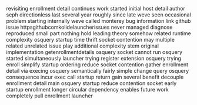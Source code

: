 revisiting enrollment detail continues work started initial host detail author seph directionless last several year roughly since late weve seen occasional problem starting internally weve called monterey bug information link github issue httpsgithubcomkolidelauncherissues never managed diagnose reproduced small part nothing hold leading theory somehow related runtime complexity osquery startup time thrift socket contention may multiple related unrelated issue play additional complexity stem original implementation getenrollmentdetails osquery socket cannot run osquery started simultaneously launcher trying register extension osquery trying enroll simplify startup ordering reduce socket contention gather enrollment detail via execing osquery semantically fairly simple change query osquery consequence incur exec call startup return gain several benefit decouple enrollment detail main osquery startup reduce contention socket early startup enrollment longer circular dependency enables future work completely pull enrollment launcher